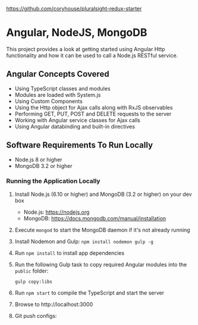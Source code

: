 https://github.com/coryhouse/pluralsight-redux-starter
# Angular, NodeJS, MongoDB
This project provides a look at getting started using Angular Http functionality and how it can be used
to call a Node.js RESTful service.  

## Angular Concepts Covered

* Using TypeScript classes and modules
* Modules are loaded with System.js
* Using Custom Components
* Using the Http object for Ajax calls along with RxJS observables
* Performing GET, PUT, POST and DELETE requests to the server
* Working with Angular service classes for Ajax calls
* Using Angular databinding and built-in directives

## Software Requirements To Run Locally

* Node.js 8 or higher
* MongoDB 3.2 or higher

### Running the Application Locally

1. Install Node.js (6.10 or higher) and MongoDB (3.2 or higher) on your dev box

    * Node.js: https://nodejs.org
    * MongoDB: https://docs.mongodb.com/manual/installation

2. Execute `mongod` to start the MongoDB daemon if it's not already running

3. Install Nodemon and Gulp: `npm install nodemon gulp -g`

4. Run `npm install` to install app dependencies

5. Run the following Gulp task to copy required Angular modules into the `public` folder: 

    `gulp copy:libs`

6. Run `npm start` to compile the TypeScript and start the server

7. Browse to http://localhost:3000

8. Git push configs:
